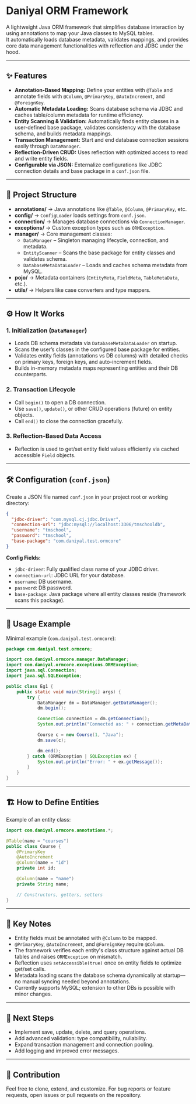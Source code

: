 # Daniyal ORM Framework

A lightweight Java ORM framework that simplifies database interaction by using annotations to map your Java classes to MySQL tables.  
It automatically loads database metadata, validates mappings, and provides core data management functionalities with reflection and JDBC under the hood.

***

## ✨ Features

- **Annotation-Based Mapping:** Define your entities with `@Table` and annotate fields with `@Column`, `@PrimaryKey`, `@AutoIncrement`, and `@ForeignKey`.  
- **Automatic Metadata Loading:** Scans database schema via JDBC and caches table/column metadata for runtime efficiency.  
- **Entity Scanning & Validation:** Automatically finds entity classes in a user-defined base package, validates consistency with the database schema, and builds metadata mappings.  
- **Transaction Management:** Start and end database connection sessions easily through `DataManager`.  
- **Reflection-Driven CRUD:** Uses reflection with optimized access to read and write entity fields.  
- **Configurable via JSON:** Externalize configurations like JDBC connection details and base package in a `conf.json` file.

***

## 📂 Project Structure

- **annotations/** → Java annotations like `@Table`, `@Column`, `@PrimaryKey`, etc.  
- **config/** → `ConfigLoader` loads settings from `conf.json`.  
- **connection/** → Manages database connections via `ConnectionManager`.  
- **exceptions/** → Custom exception types such as `ORMException`.  
- **manager/** → Core management classes:  
  - `DataManager` – Singleton managing lifecycle, connection, and metadata.  
  - `EntityScanner` – Scans the base package for entity classes and validates schema.  
  - `DatabaseMetaDataLoader` – Loads and caches schema metadata from MySQL.  
- **pojo/** → Metadata containers (`EntityMeta`, `FieldMeta`, `TableMetaData`, etc.).  
- **utils/** → Helpers like case converters and type mappers.

***

## ⚙️ How It Works

### 1. Initialization (`DataManager`)

- Loads DB schema metadata via `DatabaseMetaDataLoader` on startup.  
- Scans the user’s classes in the configured base package for entities.  
- Validates entity fields (annotations vs DB columns) with detailed checks on primary keys, foreign keys, and auto-increment fields.  
- Builds in-memory metadata maps representing entities and their DB counterparts.

### 2. Transaction Lifecycle

- Call `begin()` to open a DB connection.  
- Use `save()`, `update()`, or other CRUD operations (future) on entity objects.  
- Call `end()` to close the connection gracefully.

### 3. Reflection-Based Data Access

- Reflection is used to get/set entity field values efficiently via cached accessible `Field` objects.

***

## 🛠 Configuration (`conf.json`)

Create a JSON file named `conf.json` in your project root or working directory:

```json
{
  "jdbc-driver": "com.mysql.cj.jdbc.Driver",
  "connection-url": "jdbc:mysql://localhost:3306/tmschooldb",
  "username": "tmschool",
  "password": "tmschool",
  "base-package": "com.daniyal.test.ormcore"
}
```

**Config Fields:**

- `jdbc-driver`: Fully qualified class name of your JDBC driver.  
- `connection-url`: JDBC URL for your database.  
- `username`: DB username.  
- `password`: DB password.  
- `base-package`: Java package where all entity classes reside (framework scans this package).

***

## 🚀 Usage Example

Minimal example (`com.daniyal.test.ormcore`):

```java
package com.daniyal.test.ormcore;

import com.daniyal.ormcore.manager.DataManager;
import com.daniyal.ormcore.exceptions.ORMException;
import java.sql.Connection;
import java.sql.SQLException;

public class Eg1 {
    public static void main(String[] args) {
        try {
            DataManager dm = DataManager.getDataManager();
            dm.begin();

            Connection connection = dm.getConnection();
            System.out.println("Connected as: " + connection.getMetaData().getUserName());

            Course c = new Course(1, "Java");
            dm.save(c);

            dm.end();
        } catch (ORMException | SQLException ex) {
            System.out.println("Error: " + ex.getMessage());
        }
    }
}
```

***

## 🏗 How to Define Entities

Example of an entity class:

```java
import com.daniyal.ormcore.annotations.*;

@Table(name = "courses")
public class Course {
    @PrimaryKey
    @AutoIncrement
    @Column(name = "id")
    private int id;

    @Column(name = "name")
    private String name;

    // Constructors, getters, setters
}
```

***

## 📌 Key Notes

- Entity fields must be annotated with `@Column` to be mapped.  
- `@PrimaryKey`, `@AutoIncrement`, and `@ForeignKey` require `@Column`.  
- The framework verifies each entity's class structure against actual DB tables and raises `ORMException` on mismatch.  
- Reflection uses `setAccessible(true)` once on entity fields to optimize get/set calls.  
- Metadata loading scans the database schema dynamically at startup—no manual syncing needed beyond annotations.  
- Currently supports MySQL; extension to other DBs is possible with minor changes.

***

## 🔮 Next Steps

- Implement save, update, delete, and query operations.  
- Add advanced validation: type compatibility, nullability.  
- Expand transaction management and connection pooling.  
- Add logging and improved error messages.

***

## 🤝 Contribution

Feel free to clone, extend, and customize. For bug reports or feature requests, open issues or pull requests on the repository.
